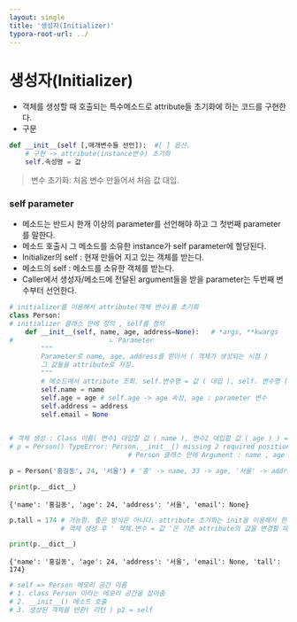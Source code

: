 ```yaml
---
layout: single
title: '생성자(Initializer)'
typora-root-url: ../
---
```



# 생성자(Initializer)
- 객체를 생성할 때 호출되는 특수메소드로 attribute들 초기화에 하는 코드를 구현한다.
- 구문
```python
def __init__(self [,매개변수들 선언]):  #[ ] 옵션.
    # 구현 -> attribute(instance변수) 초기화
    self.속성명 = 값
```
> 변수 초기화: 처음 변수 만들어서 처음 값 대입.    

### self  parameter
- 메소드는 반드시 한개 이상의 parameter를 선언해야 하고 그 첫번째 parameter를 말한다.
- 메소드 호출시 그 메소드를 소유한 instance가 self parameter에 할당된다.
- Initializer의 self : 현재 만들어 지고 있는 객체를 받는다.
- 메소드의 self : 메소드를 소유한 객체를 받는다.
- Caller에서 생성자/메소드에 전달된 argument들을 받을 parameter는 두번째 변수부터 선언한다.    



```python
# initializer를 이용해서 attribute(객체 변수)를 초기화
class Person:
# initializer 클래스 안에 정의 , self를 정의
    def __init__(self, name, age, address=None):   # *args, **kwargs
#                        ㄴ Parameter
        """
        Parameter로 name, age, address를 받아서 ( 객체가 생성되는 시점 )
        그 값들을 attribute로 저장.       
        """
        # 메소드에서 attribute 조회. self.변수명 = 값 ( 대입 ), self. 변수명 ( 조회 )
        self.name = name
        self.age = age # self.age -> age 속성, age : parameter 변수
        self.address = address 
        self.email = None
    
```


```python
# 객체 생성 : Class 이름( 변수1 대입할 값 ( name ), 변수2 대입할 값 ( age ) ) ==>  __init__( self, 변수1, 변수2 ) 호출
# p = Person() TypeError: Person.__init__() missing 2 required positional arguments: 'name' and 'age'
                              # Person 클래스 안에 Argument : name , age 안불음 
```


```python
p = Person('홍길동', 24, '서울') # '홍' -> name, 33 -> age, '서울' -> address
```


```python
print(p.__dict__)
```

    {'name': '홍길동', 'age': 24, 'address': '서울', 'email': None}



```python
p.tall = 174 # 가능함. 좋은 방식은 아니다. attribute 초기화는 init을 이용해서 한다.
             # 객체 생성 후 ' 객체.변수 = 값 '은 기존 attribute의 값을 변경할 때 한다.
```


```python
print(p.__dict__)
```

    {'name': '홍길동', 'age': 24, 'address': '서울', 'email': None, 'tall': 174}



```python
# self => Person 메모리 공간 이름
# 1. class Person 이라는 메모리 공간을 잡아줌
# 2. __init__() 메소드 호출 
# 3. 생성된 객체를 반환( 리턴 ) p2 = self
```
